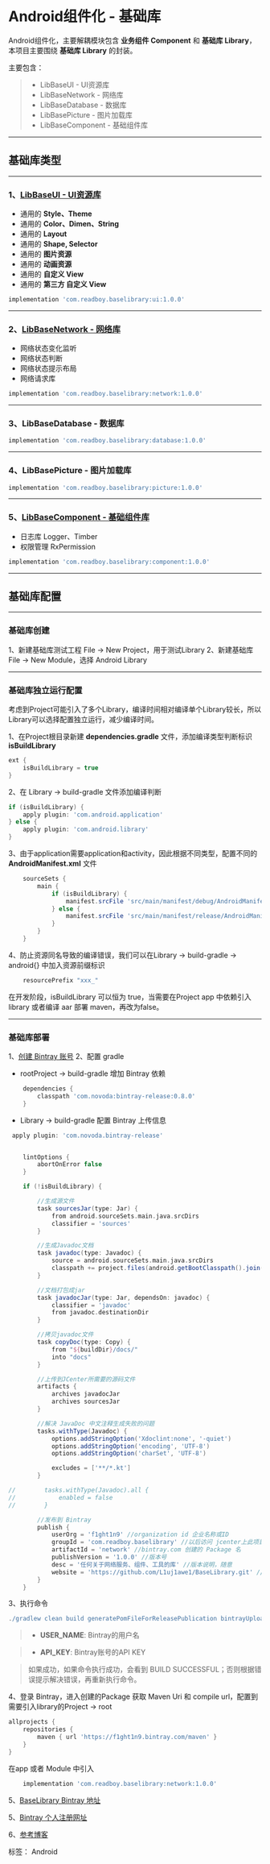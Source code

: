 # Android组件化 - 基础库


Android组件化，主要解耦模块包含 **业务组件 Component** 和 **基础库 Library**，本项目主要围绕 **基础库 Library** 的封装。

主要包含：

> - LibBaseUI - UI资源库
> - LibBaseNetwork - 网络库
> - LibBaseDatabase - 数据库
> - LibBasePicture - 图片加载库
> - LibBaseComponent - 基础组件库


---
## 基础库类型

---
### 1、[LibBaseUI - UI资源库](https://github.com/L1uj1awe1/BaseLibrary/tree/master/libbaseui)
 - 通用的 **Style、Theme**
 - 通用的 **Color、Dimen、String**
 - 通用的 **Layout**
 - 通用的 **Shape, Selector**
 - 通用的 **图片资源**
 - 通用的 **动画资源**
 - 通用的 **自定义 View**
 - 通用的 **第三方 自定义 View**

```gradle
implementation 'com.readboy.baselibrary:ui:1.0.0'
```

---
### 2、[LibBaseNetwork - 网络库](https://github.com/L1uj1awe1/BaseLibrary/tree/master/libbasenetwork)

 - 网络状态变化监听
 - 网络状态判断
 - 网络状态提示布局
 - 网络请求库

```gradle
implementation 'com.readboy.baselibrary:network:1.0.0'
```

---
### 3、LibBaseDatabase - 数据库

```gradle
implementation 'com.readboy.baselibrary:database:1.0.0'
```

---
### 4、LibBasePicture - 图片加载库

```gradle
implementation 'com.readboy.baselibrary:picture:1.0.0'
```

---
### 5、[LibBaseComponent - 基础组件库](https://github.com/L1uj1awe1/BaseLibrary/tree/master/libbasecomponent)
 - 日志库 Logger、Timber
 - 权限管理 RxPermission

```gradle
implementation 'com.readboy.baselibrary:component:1.0.0'
```

---
## 基础库配置

---
### 基础库创建
1、新建基础库测试工程 File -> New Project，用于测试Library
2、新建基础库 File -> New Module，选择 Android Library

---
### 基础库独立运行配置
考虑到Project可能引入了多个Library，编译时间相对编译单个Library较长，所以Library可以选择配置独立运行，减少编译时间。

1、在Project根目录新建 **dependencies.gradle** 文件，添加编译类型判断标识 **isBuildLibrary**

```gradle
ext {
    isBuildLibrary = true
}
```

2、在 Library -> build-gradle 文件添加编译判断
```gradle
if (isBuildLibrary) {
    apply plugin: 'com.android.application'
} else {
    apply plugin: 'com.android.library'
}
```

3、由于application需要application和activity，因此根据不同类型，配置不同的 **AndroidManifest.xml** 文件
```gradle
    sourceSets {
        main {
            if (isBuildLibrary) {
                manifest.srcFile 'src/main/manifest/debug/AndroidManifest.xml'
            } else {
                manifest.srcFile 'src/main/manifest/release/AndroidManifest.xml'
            }
        }
    }
```

4、防止资源同名导致的编译错误，我们可以在Library -> build-gradle -> android{} 中加入资源前缀标识
```gradle
    resourcePrefix "xxx_"
```

在开发阶段，isBuildLibrary 可以恒为 true，当需要在Project app 中依赖引入 library 或者编译 aar 部署 maven，再改为false。

---
### 基础库部署

1、[创建 Bintray 账号](https://bintray.com/f1ght1n9)
2、配置 gradle

 - rootProject -> build-gradle 增加 Bintray 依赖

```gradle
    dependencies {
        classpath 'com.novoda:bintray-release:0.8.0'
    }
```

 - Library -> build-gradle 配置 Bintray 上传信息
```gradle
 apply plugin: 'com.novoda.bintray-release'
```

```gradle

    lintOptions {
        abortOnError false
    }

    if (!isBuildLibrary) {

        //生成源文件
        task sourcesJar(type: Jar) {
            from android.sourceSets.main.java.srcDirs
            classifier = 'sources'
        }

        //生成Javadoc文档
        task javadoc(type: Javadoc) {
            source = android.sourceSets.main.java.srcDirs
            classpath += project.files(android.getBootClasspath().join(File.pathSeparator))
        }

        //文档打包成jar
        task javadocJar(type: Jar, dependsOn: javadoc) {
            classifier = 'javadoc'
            from javadoc.destinationDir
        }

        //拷贝javadoc文件
        task copyDoc(type: Copy) {
            from "${buildDir}/docs/"
            into "docs"
        }

        //上传到JCenter所需要的源码文件
        artifacts {
            archives javadocJar
            archives sourcesJar
        }

        //解决 JavaDoc 中文注释生成失败的问题
        tasks.withType(Javadoc) {
            options.addStringOption('Xdoclint:none', '-quiet')
            options.addStringOption('encoding', 'UTF-8')
            options.addStringOption('charSet', 'UTF-8')

            excludes = ['**/*.kt']
        }

//        tasks.withType(Javadoc).all {
//            enabled = false
//        }

        //发布到 Bintray
        publish {
            userOrg = 'f1ght1n9' //organization id 企业名称或ID
            groupId = 'com.readboy.baselibrary' //以后访问 jcenter上此项目的路径，一般和库项目的包名一致
            artifactId = 'network' //bintray.com 创建的 Package 名
            publishVersion = '1.0.0' //版本号
            desc = '任何关于网络服务、组件、工具的库' //版本说明，随意
            website = 'https://github.com/L1uj1awe1/BaseLibrary.git' //关于这个开源项目的网站，随意
        }
    }
```

3、执行命令

```gradle
./gradlew clean build generatePomFileForReleasePublication bintrayUpload -PbintrayUser=USER_NAME -PbintrayKey=API_KEY -PdryRun=false
```

> - **USER_NAME**: Bintray的用户名

> - **API_KEY**: Bintray账号的API KEY

> 如果成功，如果命令执行成功，会看到 BUILD SUCCESSFUL；否则根据错误提示解决错误，再重新执行命令。

4、登录 Bintray，进入创建的Package 获取 Maven Uri 和 compile url，配置到需要引入library的Project -> root
```gradle
allprojects {
    repositories {
        maven { url 'https://f1ght1n9.bintray.com/maven' }
    }
}
```

在app 或者 Module 中引入
```gradle
    implementation 'com.readboy.baselibrary:network:1.0.0'
```

5、[BaseLibrary Bintray 地址](https://bintray.com/f1ght1n9)

5、[Bintray 个人注册网址](https://bintray.com/signup/oss)

6、[参考博客](https://drprincess.github.io/2018/02/01/Android-%E5%8F%91%E5%B8%83%E9%A1%B9%E7%9B%AE%E5%88%B0%E5%88%B0%20JCenter%20%E4%BB%93%E5%BA%93/)

标签： Android